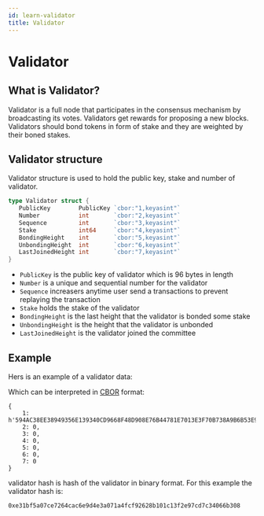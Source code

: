 ```yaml
---
id: learn-validator
title: Validator
---
```


# Validator

## What is Validator?

Validator is a full node that participates in the consensus mechanism by broadcasting its votes.
Validators get rewards for proposing a new blocks. Validators should bond tokens in form of stake
and they are weighted by their boned stakes.

## Validator structure

Validator structure is used to hold the public key, stake and number of validator.

```go
type Validator struct {
   PublicKey        PublicKey `cbor:"1,keyasint"`
   Number           int       `cbor:"2,keyasint"`
   Sequence         int       `cbor:"3,keyasint"`
   Stake            int64     `cbor:"4,keyasint"`
   BondingHeight    int       `cbor:"5,keyasint"`
   UnbondingHeight  int       `cbor:"6,keyasint"`
   LastJoinedHeight int       `cbor:"7,keyasint"`
}
```

- `PublicKey` is the public key of validator which is 96 bytes in length
- `Number` is a unique and sequential number for the validator
- `Sequence` increasers anytime user send a transactions to prevent replaying the transaction
- `Stake` holds the stake of the validator
- `BondingHeight` is the last height that the validator is bonded some stake
- `UnbondingHeight` is the height that the validator is unbonded
- `LastJoinedHeight` is the validator joined the committee

## Example

Hers is an example of a validator data:

<hexdump bytes="a7015860594ac38ee38949356e139340cd9668f48d908e76b44781e7013e3f70b738a9b6b53e95dfcba23bd1bbe923d2df354815986643467f25b755d76a908c0dca20327cc111e16d30f37041a23417f8d7cb446cc891c551176df641f07c1f4e1e068b020003000400050006000700" />

Which can be interpreted in
[CBOR](http://cbor.me/?bytes=a7015860594ac38ee38949356e139340cd9668f48d908e76b44781e7013e3f70b738a9b6b53e95dfcba23bd1bbe923d2df354815986643467f25b755d76a908c0dca20327cc111e16d30f37041a23417f8d7cb446cc891c551176df641f07c1f4e1e068b020003000400050006000700)
format:

```
{
    1: h'594AC38EE38949356E139340CD9668F48D908E76B44781E7013E3F70B738A9B6B53E95DFCBA23BD1BBE923D2DF354815986643467F25B755D76A908C0DCA20327CC111E16D30F37041A23417F8D7CB446CC891C551176DF641F07C1F4E1E068B',
    2: 0,
    3: 0,
    4: 0,
    5: 0,
    6: 0,
    7: 0
}
```

validator hash is hash of the validator in binary format. For this example the validator hash is:

```
0xe31bf5a07ce7264cac6e9d4e3a071a4fcf92628b101c13f2e97cd7c34066b308
```
